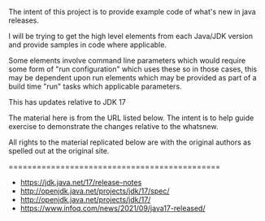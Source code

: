 The intent of this project is to provide example code of what's new in java releases.

I will be trying to get the high level elements from each Java/JDK version and provide samples in code where applicable.

Some elements involve command line parameters which would require some form of "run configuration" which uses these so in those cases, this may be dependent upon run elements which may be provided as part of a build time "run" tasks which applicable parameters.

This has updates relative to JDK 17

The material here is from the URL listed below. The intent is to help guide exercise to demonstrate the changes relative to the whatsnew.

All rights to the material replicated below are with the original authors as spelled out at the original site.

=============================================

- https://jdk.java.net/17/release-notes
- http://openjdk.java.net/projects/jdk/17/spec/
- http://openjdk.java.net/projects/jdk/17/
- https://www.infoq.com/news/2021/09/java17-released/